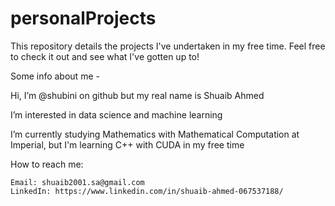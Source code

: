 # personalProjects
This repository details the projects I've undertaken in my free time. Feel free to check it out and see what I've gotten up to!

Some info about me -

Hi, I’m @shubini on github but my real name is Shuaib Ahmed

I’m interested in data science and machine learning

I’m currently studying Mathematics with Mathematical Computation at Imperial, but I'm learning C++ with CUDA in my free time


How to reach me: 

	Email: shuaib2001.sa@gmail.com
	LinkedIn: https://www.linkedin.com/in/shuaib-ahmed-067537188/

